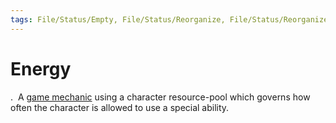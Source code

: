 ```yaml
---
tags: File/Status/Empty, File/Status/Reorganize, File/Status/Reorganize, File/Status/Recategorize, File/Status/Summarize, File/Status/Structuralize
---
```


# Energy


.  A [game mechanic](https://en.wikipedia.org/wiki/Glossary_of_video_game_terms#game_mechanic) using a character resource-pool which governs how often the character is allowed to use a special ability.


